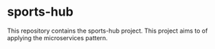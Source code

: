 # sports-hub
This repository contains the sports-hub project. This project aims to of applying the microservices pattern.
